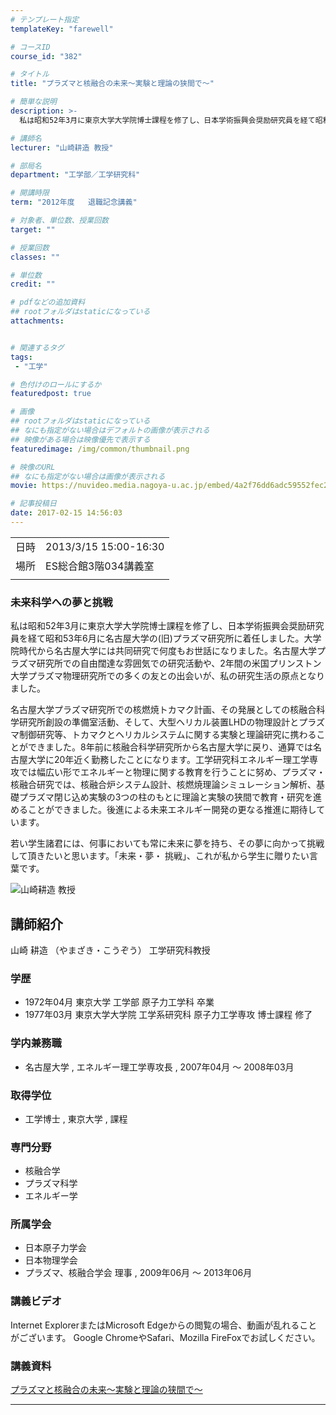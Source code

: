 ```yaml
---
# テンプレート指定
templateKey: "farewell"

# コースID
course_id: "382"

# タイトル
title: "プラズマと核融合の未来〜実験と理論の狭間で〜"

# 簡単な説明
description: >-
  私は昭和52年3月に東京大学大学院博士課程を修了し、日本学術振興会奨励研究員を経て昭和53年6月に名古屋大学の(旧)プラズマ研究所に着任しました。大学院時代から名古屋大学には共同研究で何度もお世話になりました。名古屋大学プラズマ研究所での自由闊達な雰囲気での研究活動や、2年間の米国プリンストン大学プラズマ物理研究所での多くの友との出会いが、私の研究生活の原点となりました。 名古屋大学プラズ ....

# 講師名
lecturer: "山崎耕造 教授"

# 部局名
department: "工学部／工学研究科"

# 開講時限
term: "2012年度	退職記念講義"

# 対象者、単位数、授業回数
target: ""

# 授業回数
classes: ""

# 単位数
credit: ""

# pdfなどの追加資料
## rootフォルダはstaticになっている
attachments:


# 関連するタグ
tags:
 - "工学"

# 色付けのロールにするか
featuredpost: true

# 画像
## rootフォルダはstaticになっている
## なにも指定がない場合はデフォルトの画像が表示される
## 映像がある場合は映像優先で表示する
featuredimage: /img/common/thumbnail.png

# 映像のURL
## なにも指定がない場合は画像が表示される
movie: https://nuvideo.media.nagoya-u.ac.jp/embed/4a2f76dd6adc59552fec2f32b48ec2861daed73d

# 記事投稿日
date: 2017-02-15 14:56:03
---
```


|   |   |
|---|---|
| 日時 | 2013/3/15  15:00-16:30 |
| 場所 | ES総合館3階034講義室 |
|   |   |


### 未来科学への夢と挑戦

私は昭和52年3月に東京大学大学院博士課程を修了し、日本学術振興会奨励研究員を経て昭和53年6月に名古屋大学の(旧)プラズマ研究所に着任しました。大学院時代から名古屋大学には共同研究で何度もお世話になりました。名古屋大学プラズマ研究所での自由闊達な雰囲気での研究活動や、2年間の米国プリンストン大学プラズマ物理研究所での多くの友との出会いが、私の研究生活の原点となりました。

名古屋大学プラズマ研究所での核燃焼トカマク計画、その発展としての核融合科学研究所創設の準備室活動、そして、大型ヘリカル装置LHDの物理設計とプラズマ制御研究等、トカマクとヘリカルシステムに関する実験と理論研究に携わることができました。8年前に核融合科学研究所から名古屋大学に戻り、通算では名古屋大学に20年近く勤務したことになります。工学研究科エネルギー理工学専攻では幅広い形でエネルギーと物理に関する教育を行うことに努め、プラズマ・核融合研究では、核融合炉システム設計、核燃焼理論シミュレーション解析、基礎プラズマ閉じ込め実験の3つの柱のもとに理論と実験の狭間で教育・研究を進めることができました。後進による未来エネルギー開発の更なる推進に期待しています。

若い学生諸君には、何事においても常に未来に夢を持ち、その夢に向かって挑戦して頂きたいと思います。「未来・夢・ 挑戦」、これが私から学生に贈りたい言葉です。



![山崎耕造 教授](https://ocw.nagoya-u.jp/files/382/s_H24yamazaki.jpg) 
## 講師紹介

山崎 耕造 （やまざき・こうぞう） 工学研究科教授

### 学歴

* 1972年04月 東京大学 工学部 原子力工学科 卒業
* 1977年03月 東京大学大学院 工学系研究科 原子力工学専攻 博士課程 修了

### 学内兼務職

* 名古屋大学 , エネルギー理工学専攻長 , 2007年04月 〜 2008年03月

### 取得学位

* 工学博士 , 東京大学 , 課程

### 専門分野

* 核融合学
* プラズマ科学
* エネルギー学

### 所属学会

* 日本原子力学会
* 日本物理学会
* プラズマ、核融合学会 理事 , 2009年06月 〜 2013年06月


### 講義ビデオ


Internet ExplorerまたはMicrosoft Edgeからの閲覧の場合、動画が乱れることがございます。
Google ChromeやSafari、Mozilla FireFoxでお試しください。

### 講義資料

[プラズマと核融合の未来〜実験と理論の狭間で〜](https://ocw.nagoya-u.jp/files/382/H24yamazakiLL_materials.pdf) 

-----